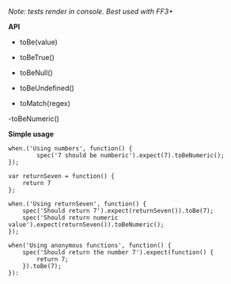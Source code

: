 *Note: tests render in console. Best used with FF3+*
	
**API**

- toBe(value)

- toBeTrue()

- toBeNull()

- toBeUndefined()

- toMatch(regex)

-toBeNumeric()

	
**Simple usage**
	
	when.('Using numbers', function() {
			spec('7 should be numberic').expect(7).toBeNumeric();
	});
	
	var returnSeven = function() {
		return 7
	};
	
	when.('Using returnSeven', function() {
		spec('Should return 7').expect(returnSeven()).toBe(7);
		spec('Should return numeric value').expect(returnSeven()).toBeNumeric();
	});
	
	when('Using anonymous functions', function() {
		spec('Should return the number 7').expect(function() {
			return 7;
		}).toBe(7);
	}):